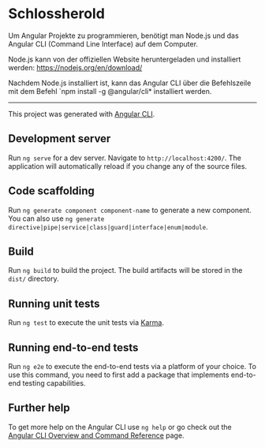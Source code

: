 # Schlossherold

Um Angular Projekte zu programmieren, benötigt man Node.js und das Angular CLI (Command Line Interface) auf dem Computer.

Node.js kann von der offiziellen Website heruntergeladen und installiert werden: <https://nodejs.org/en/download/>

Nachdem Node.js installiert ist, kann das Angular CLI über die Befehlszeile mit dem Befehl `npm install -g @angular/cli*  installiert werden.

---

This project was generated with [Angular CLI](https://github.com/angular/angular-cli).

## Development server

Run `ng serve` for a dev server. Navigate to `http://localhost:4200/`. The application will automatically reload if you change any of the source files.

## Code scaffolding

Run `ng generate component component-name` to generate a new component. You can also use `ng generate directive|pipe|service|class|guard|interface|enum|module`.

## Build

Run `ng build` to build the project. The build artifacts will be stored in the `dist/` directory.

## Running unit tests

Run `ng test` to execute the unit tests via [Karma](https://karma-runner.github.io).

## Running end-to-end tests

Run `ng e2e` to execute the end-to-end tests via a platform of your choice. To use this command, you need to first add a package that implements end-to-end testing capabilities.

## Further help

To get more help on the Angular CLI use `ng help` or go check out the [Angular CLI Overview and Command Reference](https://angular.io/cli) page.
